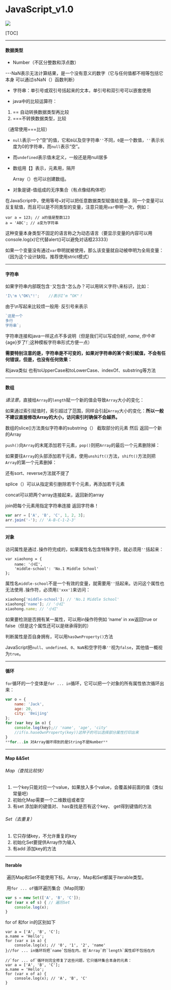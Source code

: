 # JavaScript_v1.0

![](https://s2.ax1x.com/2019/11/10/MuGRzR.md.jpg)

[TOC]

------

#### 数据类型

- Number（不区分整数和浮点数）

---NaN表示无法计算结果，是一个没有意义的数字（它与任何值都不相等包括它本身  可以通过isNaN（）函数判断）

- 字符串：单引号或双引号括起来的文本，单引号和双引号可以嵌套使用

- java中的比较运算符：

1. == 自动转换数据类型再比较
2. ===不转换数据类型，比较

（通常使用===比较）

- `null`表示一个“空”的值，它和`0`以及空字符串`''`不同，`0`是一个数值，`''`表示长度为0的字符串，而`null`表示“空”。

- 而`undefined`表示值未定义，一般还是用null居多

- 数组用【】表示，元素用，隔开

  Array（）也可以创建数组。

- 对象是键-值组成的无序集合（有点像结构体吧）

在JavaScript中，使用等号`=`对可以把任意数据类型赋值给变量，同一个变量可以反复赋值，而且可以是不同类型的变量，注意只能用`var`申明一次，例如：

```
var a = 123; // a的值是整数123
a = 'ABC'; // a变为字符串
```

这种变量本身类型不固定的语言称之为动态语言（要显示变量的内容可以用console.log(x)它代替alert()可以避免对话框23333）

如果一个变量没有通过`var`申明就被使用，那么该变量就自动被申明为全局变量：（因为这个设计缺陷，推荐使用strict模式）

------

#### 字符串

如果字符串内部既包含`'`又包含`"`怎么办？可以用转义字符`\`来标识，比如：

```javascript
'I\'m \"OK\"!';    //表示I‘m “OK"！
```

由于\n写起来比较烦一般用· 反引号来表示

```javascript
`这是一个
多行
字符串`;
```

字符串连接和java一样这点不多说明（但是我们可以写成你好, ${name}, 你今年${age}岁了!`;这种模板字符串形式方便一点）

**需要特别注意的是，字符串是不可变的，如果对字符串的某个索引赋值，不会有任何错误，但是，也没有任何效果：**

和java类似 也有toUpperCase和toLowerCase、indexOf、substring等方法

------

#### 数组

*请注意*，直接给`Array`的`length`赋一个新的值会导致`Array`大小的变化：

如果通过索引赋值时，索引超过了范围，同样会引起`Array`大小的变化：**所以一般不建议直接修改Array的大小，访问索引时确保不会越界。**

数组的slice()方法类似字符串的substring（）  截取部分的元素  然后 返回一个新的Array

`push()`向`Array`的末尾添加若干元素，`pop()`则把`Array`的最后一个元素删除掉：

如果要往`Array`的头部添加若干元素，使用`unshift()`方法，`shift()`方法则把`Array`的第一个元素删掉：

还有sort、reverse方法就不提了

splice（）可以从指定索引删除若干个元素，再添加若干元素

concat可以把两个array连接起来，返回新的array

join把每个元素用指定字符串连接  返回字符串！

```javascript
var arr = ['A', 'B', 'C', 1, 2, 3];
arr.join('-'); // 'A-B-C-1-2-3'
```

------

#### 对象

访问属性是通过`.`操作符完成的，如果属性名包含特殊字符，就必须用`''`括起来：

```
var xiaohong = {
    name: '小红',
    'middle-school': 'No.1 Middle School'
};
```

属性名`middle-school`不是一个有效的变量，就需要用`''`括起来。访问这个属性也无法使用`.`操作符，必须用`['xxx']`来访问：

```javascript
xiaohong['middle-school']; // 'No.1 Middle School'
xiaohong['name']; // '小红'
xiaohong.name; // '小红'
```

如果要检测是否拥有某一属性，可以用in操作符例如  ‘name’ in xw返回true or false（但是这个属性还可以是继承得到的）

判断属性是否自身拥有，可以用`hasOwnProperty()`方法

JavaScript把`null`、`undefined`、`0`、`NaN`和空字符串`''`视为`false`，其他值一概视为`true`。

------

#### 循环

`for`循环的一个变体是`for ... in`循环，它可以把一个对象的所有属性依次循环出来：

```javascript
var o = {
    name: 'Jack',
    age: 20,
    city: 'Beijing'
};
for (var key in o) {
    console.log(key);// 'name', 'age', 'city'
    //if(o.haseOwnProperty(key))这样子的可以选择部分属性打印出来
}
**for...in 对Array循环得到的是String不是Number**
```

------

#### Map &&Set

###### Map（查找比较快）

1. 一个key只能对应一个value，如果放入多个value，会覆盖掉前面的值（类似常量吧）
2. 初始化Map需要一个二维数组或者空
3. 有set 添加新的键值对、 has查找是否有这个key、 get得到键值的方法

###### Set（去重复）

1. 它只存储key，不允许重复的key
2. 初始化Set要提供Array作为输入
3. 有add 添加key的方法

------

#### Iterable

​	遍历Map和Set不能使用下标。Array，Map和Set都属于iterable类型。

​	用`for ... of`循环遍历集合（Map同理）

```javascript
var s = new Set(['A', 'B', 'C']);
for (var x of s) { // 遍历Set
    console.log(x);
}
```

for of 和for in的区别如下

```
var a = ['A', 'B', 'C'];
a.name = 'Hello';
for (var x in a) {
    console.log(x); // '0', '1', '2', 'name'
}//for ... in循环将把`name`包括在内，但`Array`的`length`属性却不包括在内
```

```
//`for ... of`循环则完全修复了这些问题，它只循环集合本身的元素：
var a = ['A', 'B', 'C'];
a.name = 'Hello';
for (var x of a) {
    console.log(x); // 'A', 'B', 'C'
}
```

